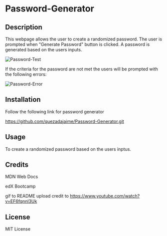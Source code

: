 # Password-Generator







## Description

This webpage allows the user to create a randomized password. The user is prompted when "Generate Password" button is clicked. A password is generated based on the users inputs.

![Password-Test](https://github.com/quezadajaime/Password-Generator/assets/136545874/a462b408-bd9e-4042-bfe8-ea9120980170)

If the criteria for the password are not met the users will be prompted with the following errors:

![Password-Error](https://github.com/quezadajaime/Password-Generator/assets/136545874/0ed6e1cd-f19d-4705-9e18-cab19f57b9e9)




## Installation

Follow the following link for password generator

https://github.com/quezadajaime/Password-Generator.git



## Usage

To create a randomized password based on the users inptus. 

## Credits

MDN Web Docs

edX Bootcamp

gif to README upload credit to https://www.youtube.com/watch?v=EF6fqnnl3Uk

## License

MIT License